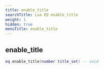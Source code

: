 ```yaml
---
title: enable_title
searchTitle: Lua EQ enable_title
weight: 1
hidden: true
menuTitle: enable_title
---
```

## enable_title
```lua
eq.enable_title(number title_set) -- void
```